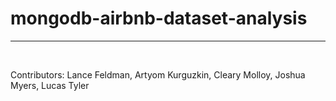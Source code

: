 # mongodb-airbnb-dataset-analysis

---

<br>

Contributors: Lance Feldman, Artyom Kurguzkin, Cleary Molloy, Joshua Myers, Lucas Tyler

